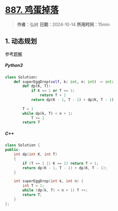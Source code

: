 # [887. 鸡蛋掉落](https://leetcode.cn/problems/super-egg-drop/description/)

> **作者**：弘树
> **日期**：2024-10-14
> **所用时间**：15min

## 1. 动态规划

参考[题解](https://leetcode.cn/problems/super-egg-drop/solutions/28523/887-by-ikaruga)

##### Python3

```python
class Solution:
    def superEggDrop(self, k: int, n: int) -> int:
        def dp(K, T):
            if K == 1 or T == 1:
                return T + 1
            return dp(K - 1, T - 1) + dp(K, T - 1)
        
        T = 1
        while dp(k, T) < n + 1:
            T += 1
        return T
```

##### C++

```C++
class Solution {
public:
    int dp(int K, int T)
    {
        if (T == 1 || K == 1) return T + 1;
        return dp(K - 1, T - 1) + dp(K, T - 1);
    }

    int superEggDrop(int k, int n) {
        int T = 1;
        while (dp(k, T) < n + 1) T ++;
        return T;
    }
};
```